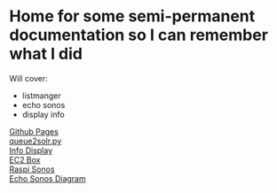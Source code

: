 # Home for some semi-permanent documentation so I can remember what I did

Will cover:

- listmanger
- echo sonos
- display info

[Github Pages](pages.github.com/)  
[queue2solr.py](/queue2solr)  
[Info Display](/info_display)  
[EC2 Box](/ec2)   
[Raspi Sonos](/raspi_sonos)  
[Echo Sonos Diagram](/echo_sonos_diagram)   



